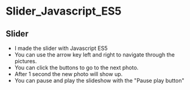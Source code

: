 # Slider_Javascript_ES5

## Slider

* I made the slider with Javascript ES5
* You can use the arrow key left and right to navigate through the pictures.
* You can click the buttons to go to the next photo.
* After 1 second the new photo will show up.
* You can pause and play the slideshow with the "Pause play button"
